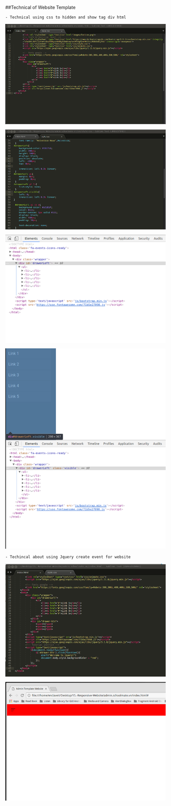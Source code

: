 ##Technical of Website Template

    - Technical using css to hidden and show tag div html
<p align="center">
    <img src="https://github.com/danisluis3/15.-Responsive-Website/blob/version6/1.png">
</p>
<p align="center">
    <img src="https://github.com/danisluis3/15.-Responsive-Website/blob/version6/2.png">
</p>
<p align="center">
    <img src="https://github.com/danisluis3/15.-Responsive-Website/blob/version6/3.png">
</p>
<p align="center">
    <img src="https://github.com/danisluis3/15.-Responsive-Website/blob/version6/4.png">
</p>

    - Techincal about using Jquery create event for website
<p align="center">
    <img src="https://github.com/danisluis3/15.-Responsive-Website/blob/version6/5.png">
</p>
<p align="center">
    <img src="https://github.com/danisluis3/15.-Responsive-Website/blob/version6/6.png">
</p>


